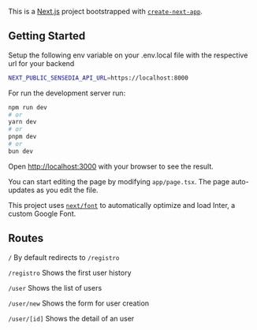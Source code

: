 This is a [Next.js](https://nextjs.org/) project bootstrapped with [`create-next-app`](https://github.com/vercel/next.js/tree/canary/packages/create-next-app).

## Getting Started

Setup the following env variable on your .env.local file with the respective url for your backend

```bash
NEXT_PUBLIC_SENSEDIA_API_URL=https://localhost:8000
```

For run the development server run:

```bash
npm run dev
# or
yarn dev
# or
pnpm dev
# or
bun dev
```

Open [http://localhost:3000](http://localhost:3000) with your browser to see the result.

You can start editing the page by modifying `app/page.tsx`. The page auto-updates as you edit the file.

This project uses [`next/font`](https://nextjs.org/docs/basic-features/font-optimization) to automatically optimize and load Inter, a custom Google Font.

## Routes

`/` By default redirects to `/registro`

`/registro` Shows the first user history

`/user` Shows the list of users

`/user/new` Shows the form for user creation

`/user/[id]` Shows the detail of an user
